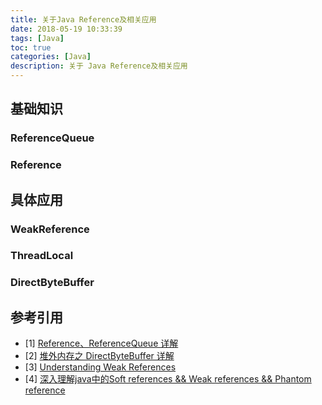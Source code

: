 ```yaml
---
title: 关于Java Reference及相关应用
date: 2018-05-19 10:33:39
tags: [Java]
toc: true
categories: [Java]
description: 关于 Java Reference及相关应用
---
```



## 基础知识

### ReferenceQueue

### Reference 

## 具体应用

### WeakReference

### ThreadLocal

### DirectByteBuffer

## 参考引用 

- [1] [Reference、ReferenceQueue 详解](http://www.importnew.com/26250.html)
- [2] [堆外内存之 DirectByteBuffer 详解](http://www.importnew.com/26334.html)
- [3] [Understanding Weak References](https://web.archive.org/web/20061130103858/http://weblogs.java.net/blog/enicholas/archive/2006/05/understanding_w.html)
- [4] [深入理解java中的Soft references && Weak references && Phantom reference](https://blog.csdn.net/xlinsist/article/details/57089288)
